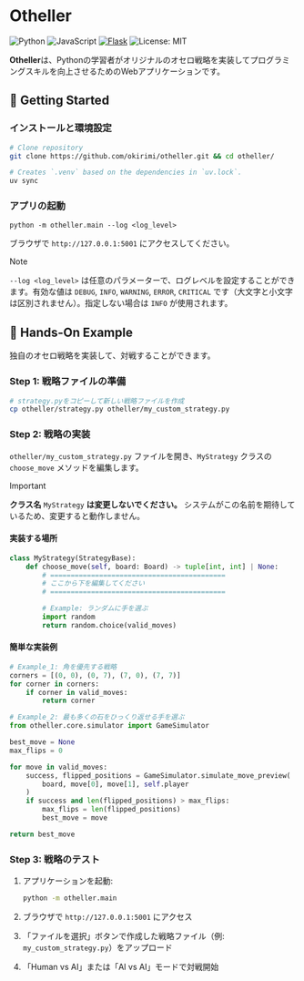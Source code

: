 # Otheller

![Python](https://img.shields.io/badge/Python-3.12-blue.svg?logo=python&logoColor=white&style=flat&labelColor=24292e)
![JavaScript](https://img.shields.io/badge/JavaScript-F7DF1E.svg?logo=javascript&logoColor=black&style=flat)
[![Flask](https://img.shields.io/badge/Flask-3.1.1-3b808b.svg?logo=flask&logoColor=white&labelColor=24292e)](https://flask.palletsprojects.com/)
![License: MIT](https://img.shields.io/badge/License-MIT-yellow.svg)

**Otheller**は、Pythonの学習者がオリジナルのオセロ戦略を実装してプログラミングスキルを向上させるためのWebアプリケーションです。

## 🚀 Getting Started

### インストールと環境設定

```bash
# Clone repository
git clone https://github.com/okirimi/otheller.git && cd otheller/

# Creates `.venv` based on the dependencies in `uv.lock`.
uv sync
```

### アプリの起動

```
python -m otheller.main --log <log_level>
```

ブラウザで `http://127.0.0.1:5001` にアクセスしてください。

> [!NOTE]
> `--log <log_level>` は任意のパラメーターで、ログレベルを設定することができます。有効な値は `DEBUG`, `INFO`, `WARNING`, `ERROR`, `CRITICAL` です（大文字と小文字は区別されません）。指定しない場合は `INFO` が使用されます。

## 📗 Hands-On Example

独自のオセロ戦略を実装して、対戦することができます。

### Step 1: 戦略ファイルの準備

```bash
# strategy.pyをコピーして新しい戦略ファイルを作成
cp otheller/strategy.py otheller/my_custom_strategy.py
```

### Step 2: 戦略の実装

`otheller/my_custom_strategy.py` ファイルを開き、`MyStrategy` クラスの `choose_move` メソッドを編集します。

> [!IMPORTANT]
> **クラス名** `MyStrategy` **は変更しないでください。** システムがこの名前を期待しているため、変更すると動作しません。

#### 実装する場所

```python
class MyStrategy(StrategyBase):
    def choose_move(self, board: Board) -> tuple[int, int] | None:
        # ===========================================
        # ここから下を編集してください
        # ===========================================

        # Example: ランダムに手を選ぶ
        import random
        return random.choice(valid_moves)
```

#### 簡単な実装例

```python
# Example_1: 角を優先する戦略
corners = [(0, 0), (0, 7), (7, 0), (7, 7)]
for corner in corners:
    if corner in valid_moves:
        return corner

# Example_2: 最も多くの石をひっくり返せる手を選ぶ
from otheller.core.simulator import GameSimulator

best_move = None
max_flips = 0

for move in valid_moves:
    success, flipped_positions = GameSimulator.simulate_move_preview(
        board, move[0], move[1], self.player
    )
    if success and len(flipped_positions) > max_flips:
        max_flips = len(flipped_positions)
        best_move = move

return best_move
```

### Step 3: 戦略のテスト

1. アプリケーションを起動:

   ```bash
   python -m otheller.main
   ```

2. ブラウザで `http://127.0.0.1:5001` にアクセス

3. 「ファイルを選択」ボタンで作成した戦略ファイル（例: `my_custom_strategy.py`）をアップロード

4. 「Human vs AI」または「AI vs AI」モードで対戦開始
